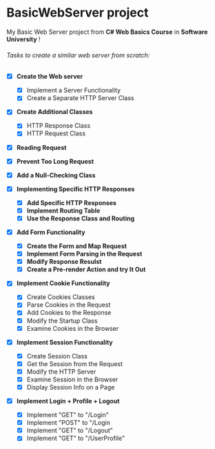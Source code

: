 # BasicWebServer project

My Basic Web Server project from **C# Web Basics Course** in **Software University** ! 



###### Tasks to create a similar web server from scratch:

- [x] **Create the Web server**
	- [x] Implement a Server Functionality
	- [x] Create a Separate HTTP Server Class

- [x] **Create Additional Classes**
	- [x] HTTP Response Class 
	- [x] HTTP Request Class 

- [x] **Reading Request**

- [x] **Prevent Too Long Request**

- [x] **Add a Null-Checking Class**

- [x] **Implementing Specific HTTP Responses**
	- [x] **Add Specific HTTP Responses**
	- [x] **Implement Routing Table**
	- [x] **Use the Response Class and Routing**

- [x] **Add Form Functionality**
	- [x] **Create the Form and Map Request**
	- [x] **Implement Form Parsing in the Request**
	- [x] **Modify Response Resulst**
	- [x] **Create a Pre-render Action and try It Out**

- [x] **Implement Cookie Functionality**
	- [x] Create Cookies Classes
	- [x] Parse Cookies in the Request
	- [x] Add Cookies to the Response
	- [x] Modify the Startup Class
	- [x] Examine Cookies in the Browser

- [x] **Implement Session Functionality**
	-[x] Create Session Class
	-[x] Get the Session from the Request
	-[x] Modify the HTTP Server
	-[x] Examine Session in the Browser
	-[x] Display Session Info on a Page

- [x] **Implement Login + Profile + Logout**
	- [x] Implement "GET" to "/Login"
	- [x] Implement "POST" to "/Login
	- [x] Implement "GET" to "/Logout"
	- [x] Implement "GET" to "/UserProfile"